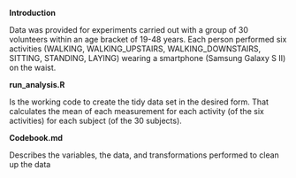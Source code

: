
**Introduction**

Data was provided for experiments carried out with a group of 30 volunteers within an age bracket of 19-48 years. Each person performed six activities (WALKING, WALKING_UPSTAIRS, WALKING_DOWNSTAIRS, SITTING, STANDING, LAYING) wearing a smartphone (Samsung Galaxy S II) on the waist. 

**run_analysis.R** 

Is the working code to create the tidy data set in the desired form. 
That calculates the mean of each measurement for each activity (of the six activities) for each subject (of the 30 subjects). 

**Codebook.md** 

Describes the variables, the data, and transformations performed to clean up the data

